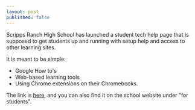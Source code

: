 ```yaml
---
layout: post
published: false
---
```

Scripps Ranch High School has launched a student tech help page that is supposed to get students up and running with setup help and access to other learning sites.


It is meant to be simple:

 *   Google How to's
 *   Web-based learning tools
 *   Using Chrome extensions on their Chromebooks.

The link is [here](https://sites.google.com/sandi.net/srhs-student-help-page/home), and you can also find it on the school website under "for students".
